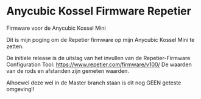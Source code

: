 # Anycubic Kossel Firmware Repetier
Firmware voor de Anycubic Kossel Mini

Dit is mijn poging om de Repetier firmware op mijn Anycubic Kossel Mini te zetten.

De initiele release is de uitslag van het invullen van de Repetier-Firmware Configuration Tool: https://www.repetier.com/firmware/v100/
De waarden van de rods en afstanden zijn gemeten waarden.

Alhoewel deze wel in de Master branch staan is dit nog GEEN geteste omgeving!!
